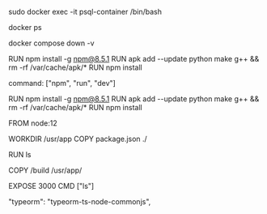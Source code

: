 sudo docker exec -it psql-container /bin/bash

docker ps

docker compose down -v

RUN npm install -g npm@8.5.1
RUN apk add --update python make g++ && rm -rf /var/cache/apk/*
RUN npm install


command: ["npm", "run", "dev"]

RUN npm install -g npm@8.5.1
RUN apk add --update python make g++ && rm -rf /var/cache/apk/*
RUN npm install

FROM node:12

WORKDIR /usr/app
COPY package.json ./

RUN ls

COPY /build /usr/app/

EXPOSE 3000
CMD ["ls"]



"typeorm": "typeorm-ts-node-commonjs",